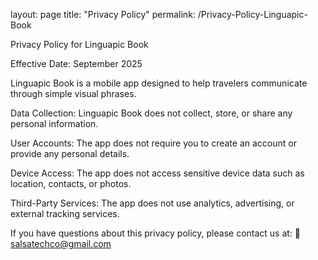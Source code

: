layout: page
title: "Privacy Policy"
permalink: /Privacy-Policy-Linguapic-Book

Privacy Policy for Linguapic Book

Effective Date: September 2025

Linguapic Book is a mobile app designed to help travelers communicate through simple visual phrases.

Data Collection: Linguapic Book does not collect, store, or share any personal information.

User Accounts: The app does not require you to create an account or provide any personal details.

Device Access: The app does not access sensitive device data such as location, contacts, or photos.

Third-Party Services: The app does not use analytics, advertising, or external tracking services.

If you have questions about this privacy policy, please contact us at:
📧 salsatechco@gmail.com
